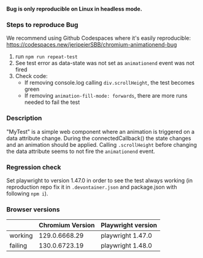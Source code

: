 **Bug is only reproducible on Linux in headless mode.**

### Steps to reproduce Bug

We recommend using Github Codespaces where it's easily reproducible: https://codespaces.new/jeripeierSBB/chromium-animationend-bug

1. run `npm run repeat-test`
2. See test error as data-state was not set as `animationend` event was not fired
3. Check code:
   - If removing console.log calling `div.scrollHeight`, the test becomes green
   - If removing `animation-fill-mode: forwards`, there are more runs needed to fail the test

### Description

"MyTest" is a simple web component where an animation is triggered on a data attribute change. During the connectedCallback() the state changes and an animation should be applied.
Calling `.scrollHeight` before changing the data attribute seems to not fire the `animationend` event.

### Regression check

Set playwright to version 1.47.0 in order to see the test always working (in reproduction repo fix it in `.devontainer.json` and package.json with following `npm i`).

### Browser versions

|         | Chromium Version | Playwright version |
| ------- | ---------------- | ------------------ |
| working | 129.0.6668.29    | playwright 1.47.0  |
| failing | 130.0.6723.19    | playwright 1.48.0  |
